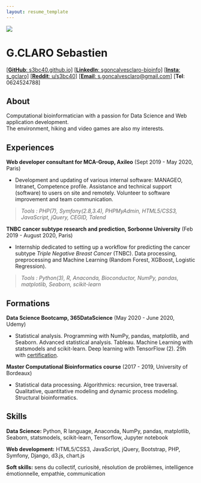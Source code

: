 ```yaml
---
layout: resume_template
---
```


![](../assets/images/img_avatar3.png)

G.CLARO Sebastien
=================

[[**GitHub**: s3bc40.github.io]](https://s3bc40.github.io/)
[[**LinkedIn**: sgoncalvesclaro-bioinfo]](https://www.linkedin.com/in/sgoncalvesclaro-bioinfo/)
[[**Insta**: s_gclaro]](https://www.instagram.com/s_gclaro/)
[[**Reddit**: u/s3bc40]](https://www.reddit.com/user/s3bc40)
[[**Email**: s.goncalvesclaro@gmail.com]](s.goncalvesclaro@gmail.com)
[**Tel**: 0624524788]

About
--------

Computational bioinformatician with a passion for Data Science and Web application development.  
The environment, hiking and video games are also my interests.

Experiences
----------
**Web developer consultant for MCA-Group, Axileo** (Sept 2019 - May 2020, Paris)

+ Development and updating of various internal software: MANAGEO, Intranet, Competence profile. Assistance and technical support (software) to users on site and remotely. Volunteer to software improvement and team communication.

>*Tools : PHP(7), Symfony(2.8,3.4), PHPMyAdmin, HTML5/CSS3, JavaScript, jQuery, CEGID, Talend*

**TNBC cancer subtype research and prediction, Sorbonne University** (Feb 2019 - August 2020, Paris)

+ Internship dedicated to setting up a workflow for predicting the cancer subtype *Triple Negative Breast Cancer* (TNBC). Data processing, preprocessing and Machine Learning (Random Forest, XGBoost, Logistic Regression).

>*Tools : Python(3), R, Anaconda, Bioconductor, NumPy, pandas, matplotlib, Seaborn, scikit-learn*

Formations
---------
**Data Science Bootcamp, 365DataScience** (May 2020 - June 2020, Udemy)

+ Statistical analysis. Programming with NumPy, pandas, matplotlib, and Seaborn. Advanced statistical analysis. Tableau. Machine Learning with statsmodels and scikit-learn. Deep learning with TensorFlow (2). 29h with [certification](../assets/pdf/certif_DS.pdf).

**Master Computational Bioinformatics course** (2017 - 2019, University of Bordeaux)

+ Statistical data processing. Algorithmics: recursion, tree traversal. Qualitative, quantitative modeling and dynamic process modeling. Structural bioinformatics.

Skills
---------
**Data Science:** Python, R language, Anaconda, NumPy, pandas, matplotlib, Seaborn, statsmodels, scikit-learn, Tensorflow, Jupyter notebook

**Web development:** HTML5/CSS3, JavaScript, jQuery, Bootstrap, PHP, Symfony, Django, d3.js, chart.js

**Soft skills:** sens du collectif, curiosité, résolution de problèmes, intelligence émotionnelle, empathie, communication